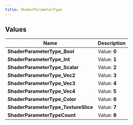 ```yaml
---
title: ShaderParameterType
---
```


## Values
| Name | Description |
| ---- | ----------- |
| **ShaderParameterType_Bool** | Value: **0** |
| **ShaderParameterType_Int** | Value: **1** |
| **ShaderParameterType_Scalar** | Value: **2** |
| **ShaderParameterType_Vec2** | Value: **3** |
| **ShaderParameterType_Vec3** | Value: **4** |
| **ShaderParameterType_Vec4** | Value: **5** |
| **ShaderParameterType_Color** | Value: **6** |
| **ShaderParameterType_TextureSlice** | Value: **7** |
| **ShaderParameterTypeCount** | Value: **8** |

